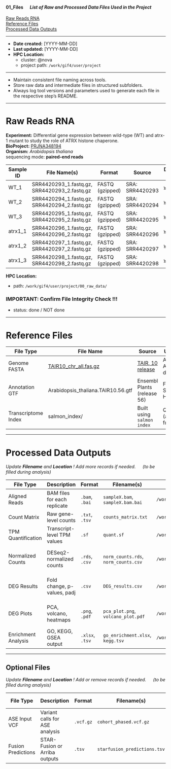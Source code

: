 #### 01_Files &emsp; *List of Raw and Processed Data Files Used in the Project*

[Raw Reads RNA](#raw-reads-rna)  
[Reference Files](#reference-files)  
[Processed Data Outputs](#processed-data-outputs)

---

- **Date created:** [YYYY-MM-DD]
- **Last updated:** [YYYY-MM-DD]
- **HPC Location:** 
  - cluster: @nova
  - project path: `/work/gif4/user/project`

---

- Maintain consistent file naming across tools.
- Store raw data and intermediate files in structured subfolders.
- Always log tool versions and parameters used to generate each file in the respective step’s README.

---


# Raw Reads RNA

**Experiment:** Differential gene expression between wild-type (WT) and atrx-1 mutant to study the role of ATRX histone chaperone.  
**BioProject:** [PRJNA348194](https://www.ncbi.nlm.nih.gov/bioproject/PRJNA348194)  
**Organism:** *Arabidopsis thaliana*  
sequencing mode: **paired-end reads**  


| Sample ID | File Name(s) | Format | Source | Download Method | Notes |
|-----------|--------------|--------|--------|-----------------|-------|
| WT_1 | SRR4420293_1.fastq.gz, SRR4420293_2.fastq.gz | FASTQ (gzipped) | SRA: SRR4420293 | [`wget ftp`](ftp://ftp.sra.ebi.ac.uk/vol1/fastq/SRR442/003/SRR4420293/) | Paired-end |
| WT_2 | SRR4420294_1.fastq.gz, SRR4420294_2.fastq.gz | FASTQ (gzipped) | SRA: SRR4420294 | [`wget ftp`](ftp://ftp.sra.ebi.ac.uk/vol1/fastq/SRR442/004/SRR4420294/) | Paired-end |
| WT_3 | SRR4420295_1.fastq.gz, SRR4420295_2.fastq.gz | FASTQ (gzipped) | SRA: SRR4420295 | [`wget ftp`](ftp://ftp.sra.ebi.ac.uk/vol1/fastq/SRR442/005/SRR4420295/) | Paired-end |
| atrx1_1 | SRR4420296_1.fastq.gz, SRR4420296_2.fastq.gz | FASTQ (gzipped) | SRA: SRR4420296 | [`wget ftp`](ftp://ftp.sra.ebi.ac.uk/vol1/fastq/SRR442/006/SRR4420296/) | Paired-end |
| atrx1_2 | SRR4420297_1.fastq.gz, SRR4420297_2.fastq.gz | FASTQ (gzipped) | SRA: SRR4420297 | [`wget ftp`](ftp://ftp.sra.ebi.ac.uk/vol1/fastq/SRR442/007/SRR4420297/) | Paired-end |
| atrx1_3 | SRR4420298_1.fastq.gz, SRR4420298_2.fastq.gz | FASTQ (gzipped) | SRA: SRR4420298 | [`wget ftp`](ftp://ftp.sra.ebi.ac.uk/vol1/fastq/SRR442/008/SRR4420298/) | Paired-end |


**HPC Location:** 
- path: `/work/gif4/user/project/00_raw_data/`

### IMPORTANT: Confirm File Integrity Check !!!

- status: done / NOT done


---

# Reference Files


| File Type | File Name | Source | Usage in Step | Location |
|-----------|-----------|--------|---------------|----------|
| Genome FASTA | [TAIR10_chr_all.fas.gz](https://www.arabidopsis.org/api/download-files/download?filePath=Genes/TAIR10_genome_release/TAIR10_chromosome_files/TAIR10_chr_all.fas.gz) | [TAIR, 10 release](https://www.arabidopsis.org/download/overview) | Alignment, ASE, Fusion detection | `/work/gif4/user/project/refernce/` |
| Annotation GTF | Arabidopsis_thaliana.TAIR10.56.gtf | Ensembl Plants (release 56) | FeatureCounts, Salmon, HTSeq | `/work/gif4/user/project/03_alignment/ref_assembly/` |
| Transcriptome Index | salmon_index/ | Built using `salmon index` | Quantification (alignment-free) |`/work/gif4/user/project/04_quantification/` |

---

# Processed Data Outputs 

*Update **Filename** and **Location** ! Add more records if needed. &emsp; (to be filled during analysis)*

| File Type | Description | Format | Filename(s) | Location | Analysis Step |
|-----------|-------------|--------|-------------|----------|---------------|
| Aligned Reads        | BAM files for each replicate | `.bam`, `.bai` | `sampleX.bam`, `sampleX.bam.bai` | `/work/gif4/user/project/03_alignment/`          | Read alignment to reference genome            |
| Count Matrix         | Raw gene-level counts        | `.txt`, `.tsv` | `counts_matrix.txt`              | `/work/gif4/user/project/04_quantification/`     | Gene/transcript quantification                |
| TPM Quantification   | Transcript-level TPM values  | `.sf`          | `quant.sf`                       | `/work/gif4/user/project/04_quantification/`     | Gene/transcript quantification                |
| Normalized Counts    | DESeq2-normalized counts     | `.rds`, `.csv` | `norm_counts.rds`, `norm_counts.csv` | `/work/gif4/user/project/05_dge/1_analysis/` | Differential gene expression analysis         |
| DEG Results          | Fold change, p-values, padj  | `.csv`         | `DEG_results.csv`                | `/work/gif4/user/project/05_dge/1_analysis/`     | Differential gene expression analysis         |
| DEG Plots            | PCA, volcano, heatmaps       | `.png`, `.pdf` | `pca_plot.png`, `volcano_plot.pdf`| `/work/gif4/user/project/05_dge/3_plots/`       | Visualization of differential expression data |
| Enrichment Analysis  | GO, KEGG, GSEA output        | `.xlsx`, `.tsv`| `go_enrichment.xlsx`, `kegg.tsv` | `/work/gif4/user/project/05_dge/2_downstream/`   | Functional and enrichment analysis            |

---

## Optional Files

*Update **Filename** and **Location** ! Add or remove records if needed. &emsp; (to be filled during analysis)*

| File Type | Description | Format | Filename(s) | Location | Analysis Step |
|-----------|-------------|--------|-------------|----------|---------------|
| ASE Input VCF       | Variant calls for ASE analysis | `.vcf.gz` | `cohort_phased.vcf.gz`       | `/work/gif4/user/project/06_ase/0-config/`                | Allele-specific expression analysis |
| Fusion Predictions  | STAR-Fusion or Arriba outputs  | `.tsv`    | `starfusion_predictions.tsv` | `/work/gif4/user/project/07_fusion_detection/1_analysis/` | Fusion transcript detection         |
